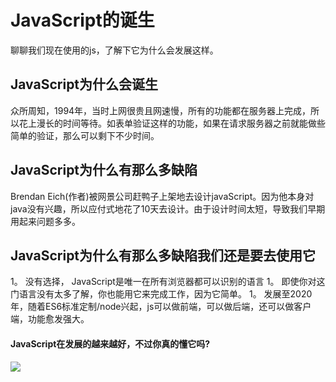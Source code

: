 # JavaScript的诞生
聊聊我们现在使用的js，了解下它为什么会发展这样。
## JavaScript为什么会诞生
众所周知，1994年，当时上网很贵且网速慢，所有的功能都在服务器上完成，所以花上漫长的时间等待。如表单验证这样的功能，如果在请求服务器之前就能做些简单的验证，那么可以剩下不少时间。



## JavaScript为什么有那么多缺陷

Brendan Eich(作者)被网景公司赶鸭子上架地去设计javaScript。因为他本身对java没有兴趣，所以应付式地花了10天去设计。由于设计时间太短，导致我们早期用起来问题多多。

## JavaScript为什么有那么多缺陷我们还是要去使用它
1。 没有选择， JavaScript是唯一在所有浏览器都可以识别的语言
1。 即使你对这门语言没有太多了解，你也能用它来完成工作，因为它简单。
1。 发展至2020年，随着ES6标准定制/node兴起，js可以做前端，可以做后端，还可以做客户端，功能愈发强大。

#### JavaScript在发展的越来越好，不过你真的懂它吗?
![](https://user-gold-cdn。xitu。io/2020/6/15/172b76ddfa2d90ba?w=440&h=499&f=jpeg&s=28591)
